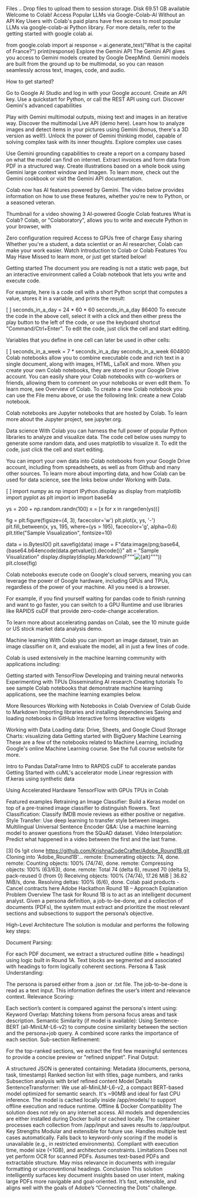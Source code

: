 
Files
..
Drop files to upload them to session storage.
Disk
69.51 GB available
Welcome to Colab!
Access Popular LLMs via Google-Colab-AI Without an API Key
Users with Colab's paid plans have free access to most popular LLMs via google-colab-ai Python library. For more details, refer to the getting started with google colab ai.

from google.colab import ai
response = ai.generate_text("What is the capital of France?")
print(response)
Explore the Gemini API
The Gemini API gives you access to Gemini models created by Google DeepMind. Gemini models are built from the ground up to be multimodal, so you can reason seamlessly across text, images, code, and audio.

How to get started?

Go to Google AI Studio and log in with your Google account.
Create an API key.
Use a quickstart for Python, or call the REST API using curl.
Discover Gemini's advanced capabilities

Play with Gemini multimodal outputs, mixing text and images in an iterative way.
Discover the multimodal Live API (demo here).
Learn how to analyze images and detect items in your pictures using Gemini (bonus, there's a 3D version as well!).
Unlock the power of Gemini thinking model, capable of solving complex task with its inner thoughts.
Explore complex use cases

Use Gemini grounding capabilities to create a report on a company based on what the model can find on internet.
Extract invoices and form data from PDF in a structured way.
Create illustrations based on a whole book using Gemini large context window and Imagen.
To learn more, check out the Gemini cookbook or visit the Gemini API documentation.

Colab now has AI features powered by Gemini. The video below provides information on how to use these features, whether you're new to Python, or a seasoned veteran.

Thumbnail for a video showing 3 AI-powered Google Colab features
What is Colab?
Colab, or "Colaboratory", allows you to write and execute Python in your browser, with

Zero configuration required
Access to GPUs free of charge
Easy sharing
Whether you're a student, a data scientist or an AI researcher, Colab can make your work easier. Watch Introduction to Colab or Colab Features You May Have Missed to learn more, or just get started below!

Getting started
The document you are reading is not a static web page, but an interactive environment called a Colab notebook that lets you write and execute code.

For example, here is a code cell with a short Python script that computes a value, stores it in a variable, and prints the result:


[ ]
seconds_in_a_day = 24 * 60 * 60
seconds_in_a_day
86400
To execute the code in the above cell, select it with a click and then either press the play button to the left of the code, or use the keyboard shortcut "Command/Ctrl+Enter". To edit the code, just click the cell and start editing.

Variables that you define in one cell can later be used in other cells:


[ ]
seconds_in_a_week = 7 * seconds_in_a_day
seconds_in_a_week
604800
Colab notebooks allow you to combine executable code and rich text in a single document, along with images, HTML, LaTeX and more. When you create your own Colab notebooks, they are stored in your Google Drive account. You can easily share your Colab notebooks with co-workers or friends, allowing them to comment on your notebooks or even edit them. To learn more, see Overview of Colab. To create a new Colab notebook you can use the File menu above, or use the following link: create a new Colab notebook.

Colab notebooks are Jupyter notebooks that are hosted by Colab. To learn more about the Jupyter project, see jupyter.org.

Data science
With Colab you can harness the full power of popular Python libraries to analyze and visualize data. The code cell below uses numpy to generate some random data, and uses matplotlib to visualize it. To edit the code, just click the cell and start editing.

You can import your own data into Colab notebooks from your Google Drive account, including from spreadsheets, as well as from Github and many other sources. To learn more about importing data, and how Colab can be used for data science, see the links below under Working with Data.


[ ]
import numpy as np
import IPython.display as display
from matplotlib import pyplot as plt
import io
import base64

ys = 200 + np.random.randn(100)
x = [x for x in range(len(ys))]

fig = plt.figure(figsize=(4, 3), facecolor='w')
plt.plot(x, ys, '-')
plt.fill_between(x, ys, 195, where=(ys > 195), facecolor='g', alpha=0.6)
plt.title("Sample Visualization", fontsize=10)

data = io.BytesIO()
plt.savefig(data)
image = F"data:image/png;base64,{base64.b64encode(data.getvalue()).decode()}"
alt = "Sample Visualization"
display.display(display.Markdown(F"""![{alt}]({image})"""))
plt.close(fig)

Colab notebooks execute code on Google's cloud servers, meaning you can leverage the power of Google hardware, including GPUs and TPUs, regardless of the power of your machine. All you need is a browser.

For example, if you find yourself waiting for pandas code to finish running and want to go faster, you can switch to a GPU Runtime and use libraries like RAPIDS cuDF that provide zero-code-change acceleration.

To learn more about accelerating pandas on Colab, see the 10 minute guide or US stock market data analysis demo.

Machine learning
With Colab you can import an image dataset, train an image classifier on it, and evaluate the model, all in just a few lines of code.

Colab is used extensively in the machine learning community with applications including:

Getting started with TensorFlow
Developing and training neural networks
Experimenting with TPUs
Disseminating AI research
Creating tutorials
To see sample Colab notebooks that demonstrate machine learning applications, see the machine learning examples below.

More Resources
Working with Notebooks in Colab
Overview of Colab
Guide to Markdown
Importing libraries and installing dependencies
Saving and loading notebooks in GitHub
Interactive forms
Interactive widgets

Working with Data
Loading data: Drive, Sheets, and Google Cloud Storage
Charts: visualizing data
Getting started with BigQuery
Machine Learning
These are a few of the notebooks related to Machine Learning, including Google's online Machine Learning course. See the full course website for more.

Intro to Pandas DataFrame
Intro to RAPIDS cuDF to accelerate pandas
Getting Started with cuML's accelerator mode
Linear regression with tf.keras using synthetic data

Using Accelerated Hardware
TensorFlow with GPUs
TPUs in Colab

Featured examples
Retraining an Image Classifier: Build a Keras model on top of a pre-trained image classifier to distinguish flowers.
Text Classification: Classify IMDB movie reviews as either positive or negative.
Style Transfer: Use deep learning to transfer style between images.
Multilingual Universal Sentence Encoder Q&A: Use a machine learning model to answer questions from the SQuAD dataset.
Video Interpolation: Predict what happened in a video between the first and the last frame.

[3]
0s
!git clone https://github.com/KrishnaCodeCrafter/Adobe_Round1B.git
Cloning into 'Adobe_Round1B'...
remote: Enumerating objects: 74, done.
remote: Counting objects: 100% (74/74), done.
remote: Compressing objects: 100% (63/63), done.
remote: Total 74 (delta 6), reused 70 (delta 5), pack-reused 0 (from 0)
Receiving objects: 100% (74/74), 17.26 MiB | 36.82 MiB/s, done.
Resolving deltas: 100% (6/6), done.
Colab paid products - Cancel contracts here
Adobe Hackathon Round 1B – Approach Explanation
Problem Overview
The task for Round 1B is to act as an intelligent document analyst. Given a persona definition, a job-to-be-done, and a collection of documents (PDFs), the system must extract and prioritize the most relevant sections and subsections to support the persona’s objective.

High-Level Architecture
The solution is modular and performs the following key steps:

Document Parsing:

For each PDF document, we extract a structured outline (title + headings) using logic built in Round 1A.
Text blocks are segmented and associated with headings to form logically coherent sections.
Persona & Task Understanding:

The persona is parsed either from a .json or .txt file.
The job-to-be-done is read as a text input.
This information defines the user’s intent and relevance context.
Relevance Scoring:

Each section’s content is compared against the persona's intent using:
Keyword Overlap: Matching tokens from persona focus areas and task description.
Semantic Similarity (if model is available): Using Sentence-BERT (all-MiniLM-L6-v2) to compute cosine similarity between the section and the persona+job query.
A combined score ranks the importance of each section.
Sub-section Refinement:

For the top-ranked sections, we extract the first few meaningful sentences to provide a concise preview or "refined snippet".
Final Output:

A structured JSON is generated containing:
Metadata (documents, persona, task, timestamp)
Ranked section list with titles, page numbers, and ranks
Subsection analysis with brief refined content
Model Details
SentenceTransformer: We use all-MiniLM-L6-v2, a compact BERT-based model optimized for semantic search. It's ~90MB and ideal for fast CPU inference.
The model is cached locally inside /app/models/ to support offline execution and reduce runtime.
Offline & Docker Compatibility
The solution does not rely on any internet access.
All models and dependencies are either installed during Docker build or cached locally.
The container processes each collection from /app/input and saves results to /app/output.
Key Strengths
Modular and extensible for future use.
Handles multiple test cases automatically.
Falls back to keyword-only scoring if the model is unavailable (e.g., in restricted environments).
Compliant with execution time, model size (<1GB), and architecture constraints.
Limitations
Does not yet perform OCR for scanned PDFs.
Assumes text-based PDFs and extractable structure.
May miss relevance in documents with irregular formatting or unconventional headings.
Conclusion
This solution intelligently surfaces key document insights based on user intent, making large PDFs more navigable and goal-oriented. It’s fast, extensible, and aligns well with the goals of Adobe’s “Connecting the Dots” challenge.